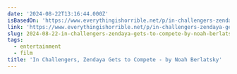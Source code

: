 ```yaml
---
date: '2024-08-22T13:16:44.000Z'
isBasedOn: 'https://www.everythingishorrible.net/p/in-challengers-zendaya-gets-to-compete'
link: 'https://www.everythingishorrible.net/p/in-challengers-zendaya-gets-to-compete'
slug: 2024-08-22-in-challengers-zendaya-gets-to-compete-by-noah-berlatsky
tags:
  - entertainment
  - film
title: 'In Challengers, Zendaya Gets to Compete - by Noah Berlatsky'
---
```

 
